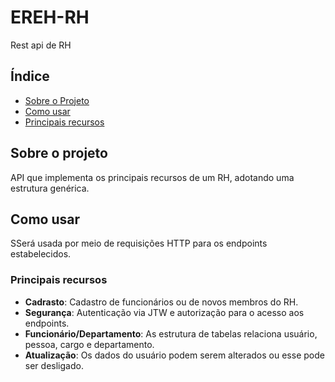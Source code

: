 # EREH-RH

Rest api de RH

## Índice

- [Sobre o Projeto](#sobre-o-projeto)
- [Como usar](#como-usar)
- [Principais recursos](#principais-recursos)

## Sobre o projeto

API que implementa os principais recursos de um RH, adotando uma estrutura genérica.
## Como usar
SSerá usada por meio de requisições HTTP para os endpoints estabelecidos.

### Principais recursos

- **Cadrasto**: Cadastro de funcionários ou de novos membros do RH.
- **Segurança**: Autenticação via JTW e autorização para o acesso aos endpoints.
- **Funcionário/Departamento**: As estrutura de tabelas relaciona usuário, pessoa, cargo e departamento.
- **Atualização**: Os dados do usuário podem serem alterados ou esse pode ser desligado.
